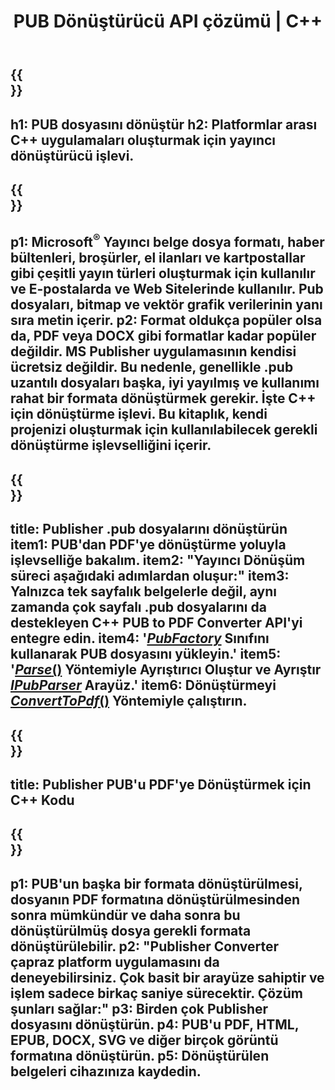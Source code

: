 ﻿---
translation: true
template: /_templates/conversion.md
title: PUB Dönüştürücü API çözümü | C++
url: /cpp/conversion/
description: Microsoft Publisher dosyalarını C++ kitaplığı aracılığıyla Programlı olarak dönüştürün. Kendi PUB dönüştürücü C++ projenizi oluşturmak için basit API çözümü.
metakeywords: pub cpp dönüştürücü, pub dosyasını cpp dönüştürün
family: pub
platformtag: cpp
feature: conversion
---

{{<section banner>}}
---
h1: PUB dosyasını dönüştür
h2: Platformlar arası C++ uygulamaları oluşturmak için yayıncı dönüştürücü işlevi.
---

{{<section overview>}}
---
p1: Microsoft<sup>®</sup> Yayıncı belge dosya formatı, haber bültenleri, broşürler, el ilanları ve kartpostallar gibi çeşitli yayın türleri oluşturmak için kullanılır ve E-postalarda ve Web Sitelerinde kullanılır. Pub dosyaları, bitmap ve vektör grafik verilerinin yanı sıra metin içerir.
p2: Format oldukça popüler olsa da, PDF veya DOCX gibi formatlar kadar popüler değildir. MS Publisher uygulamasının kendisi ücretsiz değildir. Bu nedenle, genellikle .pub uzantılı dosyaları başka, iyi yayılmış ve kullanımı rahat bir formata dönüştürmek gerekir. İşte C++ için dönüştürme işlevi. Bu kitaplık, kendi projenizi oluşturmak için kullanılabilecek gerekli dönüştürme işlevselliğini içerir.
---

{{<section feature1>}}
---
title: Publisher .pub dosyalarını dönüştürün
item1: PUB'dan PDF'ye dönüştürme yoluyla işlevselliğe bakalım.
item2: "Yayıncı Dönüşüm süreci aşağıdaki adımlardan oluşur:"
item3: Yalnızca tek sayfalık belgelerle değil, aynı zamanda çok sayfalı .pub dosyalarını da destekleyen C++ PUB to PDF Converter API'yi entegre edin.
item4: '[*PubFactory*](https://apireference.aspose.com/pub/cpp/class/aspose.pub.pub_factory) Sınıfını kullanarak PUB dosyasını yükleyin.'
item5: '[*Parse*()](https://apireference.aspose.com/pub/cpp/class/aspose.pub.i_pub_parser#ae9fc7043f382a5b4a7b694f0fe477915) Yöntemiyle Ayrıştırıcı Oluştur ve Ayrıştır [*IPubParser*](https://apireference.aspose.com/pub/cpp/class/aspose.pub.i_pub_parser) Arayüz.'
item6: Dönüştürmeyi [*ConvertToPdf*()](https://apireference.aspose.com/pub/cpp/class/aspose.pub.i_pdf_converter) Yöntemiyle çalıştırın.
---

{{<section codeexample>}}
---
title: Publisher PUB'u PDF'ye Dönüştürmek için C++ Kodu
---

{{<section summary>}}
---
p1: PUB'un başka bir formata dönüştürülmesi, dosyanın PDF formatına dönüştürülmesinden sonra mümkündür ve daha sonra bu dönüştürülmüş dosya gerekli formata dönüştürülebilir.
p2: "Publisher Converter çapraz platform uygulamasını da deneyebilirsiniz. Çok basit bir arayüze sahiptir ve işlem sadece birkaç saniye sürecektir. Çözüm şunları sağlar:"
p3: Birden çok Publisher dosyasını dönüştürün.
p4: PUB'u PDF, HTML, EPUB, DOCX, SVG ve diğer birçok görüntü formatına dönüştürün.
p5: Dönüştürülen belgeleri cihazınıza kaydedin.
---